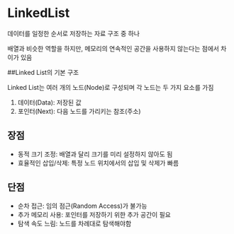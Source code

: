 # LinkedList

데이터를 일정한 순서로 저장하는 자료 구조 중 하나

배열과 비슷한 역할을 하지만, 메모리의 연속적인 공간을 사용하지 않는다는 점에서 차이가 있음

##Linked List의 기본 구조

Linked List는 여러 개의 노드(Node)로 구성되며 각 노드는 두 가지 요소를 가짐

1. 데이터(Data): 저장된 값
2. 포인터(Next): 다음 노드를 가리키는 참조(주소)

## 장점
- 동적 크기 조정: 배열과 달리 크기를 미리 설정하지 않아도 됨
- 효율적인 삽입/삭제: 특정 노드 위치에서의 삽입 및 삭제가 빠름

## 단점
- 순차 접근: 임의 점근(Random Access)가 불가능
- 추가 메모리 사용: 포인터를 저장하기 위한 추가 공간이 필요
- 탐색 속도 느림: 노드를 차례대로 탐색해야함

